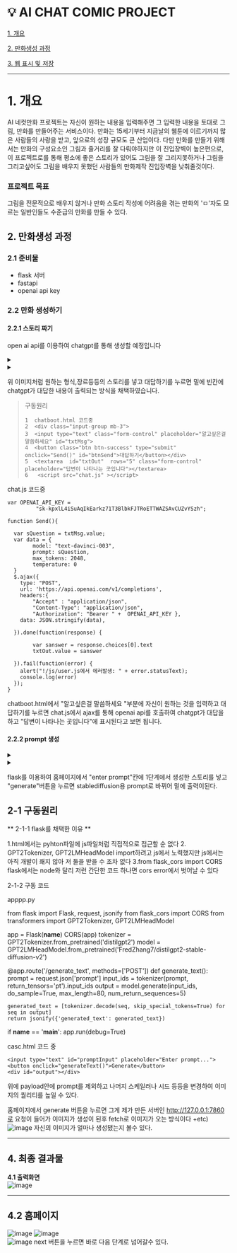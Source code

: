 # :bulb: AI CHAT COMIC PROJECT

[1. 개요](#1-개-요)

[2. 만화생성 과정](#2-만화생성-과정)

[3. 웹 표시 및 저장](#3-웹-페이지-구성)



***
# 1. 개요
AI 네컷만화 프로젝트는 자신이 원하는 내용을 입력해주면 그 입력한 내용을 토대로 그림, 만화를 만들어주는 서비스이다.
만화는 15세기부터 지금날의 웹툰에 이르기까지 많은 사람들의 사랑을 받고, 앞으로의 성장 규모도 큰 산업이다.
다만 만화를 만들기 위해서는 만화의 구성요소인 그림과 줄거리를 잘 다뤄야하지만 이 진입장벽이 높은편으로,
이 프로젝트로를 통해 평소에 좋은 스토리가 있어도 그림을 잘 그리지못하거나 그림을 그리고싶어도 그림을 배우지 못했던 사람들의 만화제작 진입장벽을 낮춰줄것이다.


### 프로젝트 목표  
그림을 전문적으로 배우지 않거나 만화 스토리 작성에 어려움을 겪는 만화의 'ㅁ'자도 모르는 일반인들도 수준급의 만화를 만들 수 있다.



## 2. 만화생성 과정<br/>
### **2.1 준비물**
* flask 서버
* fastapi
* openai api key

 ### **2.2 만화 생성하기**
 
#### **2.2.1 스토리 짜기**</br>
open ai api를 이용하여 chatgpt를 통해 생성할 예정입니다

 <details><summary>
</summary>

  
![11111111111111111111111111111](https://github.com/JeonHKH/test/assets/101096773/17f236ca-7cad-4ddc-b26b-4c7ae0b9e827)


  </details>

   <details><summary>
</summary>

    
![image](https://github.com/JeonHKH/test/assets/101096773/832a385e-4e1d-4c6d-8718-45172d7199b2)


  </details>


위 이미지처럼 원하는 형식,장르등등의 스토리를 넣고 대답하기를 누르면 밑에 빈칸에 chatgpt가 대답한 내용이 출력되는 방식을  채택하였습니다.

> 구동원리
>```
>1  chatboot.html 코드중
>2  <div class="input-group mb-3">
>3  <input type="text" class="form-control" placeholder="알고싶은걸 말씀하세요" id="txtMsg">
>4  <button class="btn btn-success" type="submit" onclick="Send()" id="btnSend">대답하기</button></div>
>5  <textarea  id="txtOut"  rows="5" class="form-control" placeholder="답변이 나타나는 곳입니다"></textarea>
>6   <script src="chat.js" ></script>
>```

chat.js 코드중 

```
var OPENAI_API_KEY = 
         "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";

function Send(){

  var sQuestion = txtMsg.value;
  var data = {
        model: "text-davinci-003",
        prompt: sQuestion,
        max_tokens: 2048,
        temperature: 0
  }  
  $.ajax({
    type: "POST",
    url: 'https://api.openai.com/v1/completions',
    headers:{
        "Accept" : "application/json",
        "Content-Type": "application/json", 
        "Authorization": "Bearer " +  OPENAI_API_KEY },
    data: JSON.stringify(data),

  }).done(function(response) {

        var sanswer = response.choices[0].text
        txtOut.value = sanswer

  }).fail(function(error) {
    alert("!/js/user.js에서 에러발생: " + error.statusText);
    console.log(error)
  });
}
```

chatboot.html에서 "알고싶은걸 말씀하세요 "부분에 자신이 원하는 것을 입력하고 대답하기를 누르면 chat.js에서 ajax를 통해 openai api를 호출하여 chatgpt가 대답을 하고  "답변이 나타나는 곳입니다"에 표시된다고 보면 됩니다.

#### **2.2.2 prompt 생성**

 <details><summary>
</summary>

  
![image](https://github.com/JeonHKH/test/assets/101096773/f03a21ca-7f2f-4c17-8513-064c582be09f)


</details>


 <details><summary>
</summary>

  
![image](https://github.com/JeonHKH/test/assets/101096773/30857a90-2d14-4ce8-97e1-bdbf1f48dab2)


</details>

flask를 이용하여 홈페이지에서 "enter prompt"칸에 1단계에서 생성한 스토리를 넣고 "generate"버튼을 누르면 stablediffusion용 prompt로 바뀌어 밑에 출력이된다.

## 2-1 구동원리

** 2-1-1 flask를 채택한 이유 **

1.html에서는 pyhton파일에 js파일처럼 직접적으로 접근할 순 없다
2. GPT2Tokenizer, GPT2LMHeadModel import하려고 js에서 노력했지만 js에서는 아직 개발이 좨지 않아 저 둘을 받을 수 조차 없다
3.from flask_cors import CORS flask에서는 node와 달리 저런 간단한 코드 하나면 cors error에서 벗어날 수 있다

2-1-2 구동 코드 

apppp.py

from flask import Flask, request, jsonify
from flask_cors import CORS
from transformers import GPT2Tokenizer, GPT2LMHeadModel

app = Flask(__name__)
CORS(app)
tokenizer = GPT2Tokenizer.from_pretrained('distilgpt2')
model = GPT2LMHeadModel.from_pretrained('FredZhang7/distilgpt2-stable-diffusion-v2')

@app.route('/generate_text', methods=['POST'])
def generate_text():
    prompt = request.json['prompt']
    input_ids = tokenizer(prompt, return_tensors='pt').input_ids
    output = model.generate(input_ids, do_sample=True, max_length=80, num_return_sequences=5)

    generated_text = [tokenizer.decode(seq, skip_special_tokens=True) for seq in output]
    return jsonify({'generated_text': generated_text})

if __name__ == '__main__':
    app.run(debug=True)

casc.html 코드 중 
   <div class="">

    <input type="text" id="promptInput" placeholder="Enter prompt...">
    <button onclick="generateText()">Generate</button>
    <div id="output"></div>

</div>
    <script>
        async function generateText() {
            const prompt = document.getElementById('promptInput').value;
            const response = await fetch('http://localhost:5000/generate_text', {
                method: 'POST',
                headers: {
                    'Content-Type': 'application/json'
                },
                body: JSON.stringify({ prompt: prompt })
            });
            const data = await response.json();
            const outputDiv = document.getElementById('output');
            outputDiv.innerHTML = '';
            data.generated_text.forEach(text => {
                const p = document.createElement('p');
                p.textContent = text;
                outputDiv.appendChild(p);
            });
        }
        
    </script>
위에 prompt에 입력값을 입력 후 generate를 하면 flask를 통해 개설된 서버인 http://127.0.0.1:5000에 호출이 가서 서버에 pretrained된 모델에서 stable diffusion용 prompt로 변환돼 나온 후 fetch를 통해 받아오는 형식이다

## 3. 만화 Generate


 <details><summary>
</summary>

  
![image](https://github.com/JeonHKH/test/assets/101096773/65e9b0e4-777b-44c3-885a-7a9b527cb6f4)

</details>

 <details><summary>
</summary>

![image](https://github.com/JeonHKH/test/assets/101096773/753c87a3-d647-4d4b-ad70-29b56dc79b4a)

</details>

prompt 입력 칸에 2단계에서 생성한 prompt를 넣고 generate 버튼을 누르면 이미지가 생성돼서 나온다.

### 3-1 prompt 관련 팁

1. 각 prompt를 입력시 길이가 너무 길지 않는게 좋다
ex) going down the mountain -> mountain, goes down
2. prompt를 입력했을 때 결과값이 만족하지 않으면 prompt 입력 순서만 달라져도 결과 값이 달라지게 나올 수 있다.
3.  만약 prompt에 대해 아예 모른다면 https://civitai.com에 들어가 자신이 사용하는 모델을 검색하여 가장 나온 것 같은 사진의 prompt를 변형하는 것이 가장 좋다.
![image](https://github.com/JeonHKH/test/assets/101096773/5a60295c-09b0-45b4-8ae9-74853af0f189)

### 3-2 사용한 api 

3-2-1 api 시행 착오
https://stablediffusionapi.com에서 제공한 api사용하여 홈페이지를 만들었다
  
![image](https://github.com/JeonHKH/test/assets/101096773/b7a125e6-bb2f-4978-b67e-ef16d5598e53)




그랬더니 cor에러가 떴다. 그래서 nodejs를 이용하여 로컬서버를 만들어도 보고 프록시 서버도 사용해보고 했지만 해결이 불가능 했다.

이 문제는 다른 api를 사용때도 항상 발생했다.
ex) replicate 오류 사진

그래서 finetuning을 통해 모델을 만들어 api를 만들려고 했지만 모델의 결과물이 마음에 들지 않았다.
ex) finetuning한 모델에서 나온 사진

### 3-2-2 정착

많은 시행 착오를 거쳐 나온 것이 Stablediffusion webui였다.

 <details><summary>
</summary>


![image](https://github.com/JeonHKH/test/assets/101096773/45370575-c1be-4d4e-abf6-794179ff0b89)

</details>
sdui 모델 폴더에 미리 모델을 넣어 놓으면 왼쪽위에서 변경하여 checkpoint를 변경할 수 있다
밑에 lora 같은 경우는 더 높은 퀄리티를 생성할 때 생성할때 사용한다.

fastapi를 이용해 api를 만들 수 있기 때문에 채택했다

 <details><summary>
</summary>

  
![image](https://github.com/JeonHKH/test/assets/101096773/30ce198b-0872-4fa6-84bd-878058c0ad08)

</details>

물론 stablediffusion webui도 cor error에 걸렸지만 webui.bat에 set COMMANDLINE_ARGS=--api --cors-allow-origins * 커맨드라인을 추가해서 cor error를 피할수 있었다.

### 3-2-3 이미지 시행 착오

 <details><summary>
</summary>

![dddadad](https://github.com/JeonHKH/test/assets/101096773/6237258b-3ffd-41a9-93f2-225deb526c4a)  


</details>

prompt를 세분하게 애매모호하게 넣고 negativw prompt를 잘 잡고 시작하지 않으면 이런 이미지가 나오게 된다
## 3-3 구동 원리
 <script>
      async function generateImage(imageNumber) {
        const promptId = 'prompt' + imageNumber;
        const imageId = 'image' + imageNumber;
  
        const promptText = document.getElementById(promptId).value;
        if (!promptText) {
          alert('Please enter a prompt!');
          return;
        }
  
        const url = 'http://127.0.0.1:7860/sdapi/v1/txt2img';
        const payload = {
          prompt: promptText,
          negative_prompt: "(fat, obese, overweight), (worst quality:1.2), (low quality:1.2), easynegative, (jpeg artifact), watermark, font, text, watermark, username, patreon username, patreon logo, censored, bar censor, (wrinkled, grandma, granny), ((books)), ((painting, mirror))",
          seed: 564404008,  
          cfg_scale: 6,
          sampler_index: 'DPM++ 2M Karras',
          steps: 30
        };
  
        try {
          const response = await fetch(url, {
            method: 'POST',
            headers: {
              'Content-Type': 'application/json'
            },
            body: JSON.stringify(payload)
          });
  
          if (!response.ok) {
            throw new Error('Error generating image');
          }
  
          const responseData = await response.json();
          const imageData = responseData.images[0];
          const imageBlob = base64ToBlob(imageData, 'image/png');
  
          const imageUrl = URL.createObjectURL(imageBlob);
          document.getElementById(imageId).src = imageUrl;
          console.log(`Image ${imageNumber} generated`);
        } catch (error) {
          console.error('Error:', error.message);
        }
      }
  
      function base64ToBlob(base64Data, contentType) {
        const sliceSize = 1024;
        const byteCharacters = atob(base64Data);
        const byteArrays = [];
  
        for (let offset = 0; offset < byteCharacters.length; offset += sliceSize) {
          const slice = byteCharacters.slice(offset, offset + sliceSize);
  
          const byteNumbers = new Array(slice.length);
          for (let i = 0; i < slice.length; i++) {
            byteNumbers[i] = slice.charCodeAt(i);
          }
  
          const byteArray = new Uint8Array(byteNumbers);
          byteArrays.push(byteArray);
        }
  
        return new Blob(byteArrays, { type: contentType });
      }
    </script>

위에  payload안에 prompt를 제외하고 나머지 스케일러나 시드 등등을 변경하여 이미지의 퀄리티를 높일 수 있다.


홈페이지에서 generate 버튼을 누르면 그게 제가 만든 서버인 http://127.0.0.1:7860로 요청이 들어가 이미지가 생성이 된후 fetch로 이미지가 오는 방식이다
+etc) ![image](https://github.com/JeonHKH/test/assets/101096773/eda52b1e-bbc3-4d97-9d80-adcaadaf6453)
자신의 이미지가 얼마나 생성됐는지 볼수 있다.






****************************************************************************************************************************************************************************************************************

## 4. 최종 결과물
**4.1 출력화면**<br/>
![image](https://github.com/JeonHKH/test/assets/101096773/925980a6-af6c-48a4-89ae-b5538e01163c)




********************************************************************************************************************************************************************

## 4.2 홈페이지 

![image](https://github.com/JeonHKH/test/assets/101096773/e11a4bb7-86be-4b2a-9daa-9903588da3a2)
![image](https://github.com/JeonHKH/test/assets/101096773/f03a21ca-7f2f-4c17-8513-064c582be09f)   
![image](https://github.com/JeonHKH/test/assets/101096773/053db610-d7de-40f5-8730-038ead5a5ebf)
next 버튼을 누르면 바로 다음 단계로 넘어갈수 있다.
      

